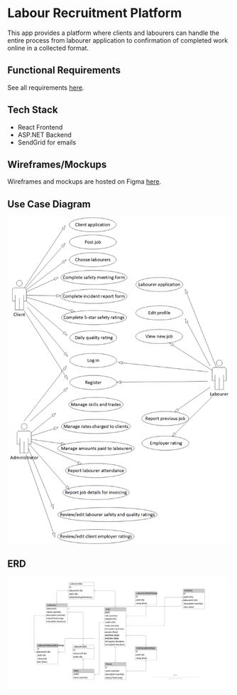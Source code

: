 # Labour Recruitment Platform
This app provides a platform where clients and labourers can handle the entire process from labourer application to confirmation of
completed work online in a collected format.

## Functional Requirements
See all requirements [here](https://github.com/mingwang168/Labour-Recruitment/wiki/Functional-Requirements-List).

## Tech Stack
* React Frontend
* ASP.NET Backend
* SendGrid for emails

## Wireframes/Mockups
Wireframes and mockups are hosted on Figma [here](https://www.figma.com/file/uSwmbKRANUn3rPjZvSqXrd/Labourer-Recruitment-App?node-id=39%3A87).

## Use Case Diagram
<img src="Drawing1.png">

## ERD
<img src="ERD.jpeg">
